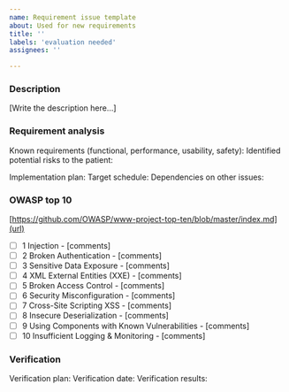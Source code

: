 ```yaml
---
name: Requirement issue template
about: Used for new requirements
title: ''
labels: 'evaluation needed'
assignees: ''

---
```


### Description
[Write the description here…]

### Requirement analysis
Known requirements (functional, performance, usability, safety):
Identified potential risks to the patient:

Implementation plan:
Target schedule:
Dependencies on other issues:

### OWASP top 10
[https://github.com/OWASP/www-project-top-ten/blob/master/index.md](url)
- [ ] 1 Injection - [comments]
- [ ] 2 Broken Authentication - [comments]
- [ ] 3 Sensitive Data Exposure - [comments]
- [ ] 4 XML External Entities (XXE) - [comments]
- [ ] 5 Broken Access Control - [comments]
- [ ] 6 Security Misconfiguration - [comments]
- [ ] 7 Cross-Site Scripting XSS - [comments]
- [ ] 8 Insecure Deserialization - [comments]
- [ ] 9 Using Components with Known Vulnerabilities - [comments]
- [ ] 10 Insufficient Logging & Monitoring - [comments]

### Verification
Verification plan:
Verification date:
Verification results:

